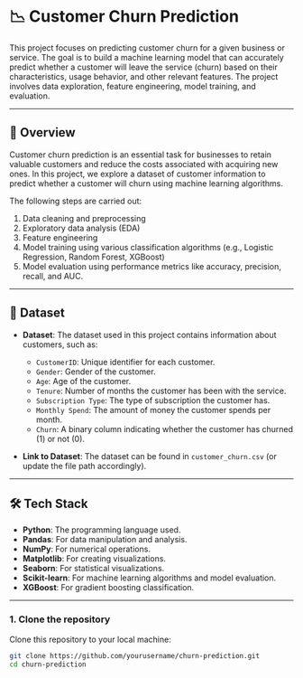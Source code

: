 # 📉 Customer Churn Prediction

This project focuses on predicting customer churn for a given business or service. The goal is to build a machine learning model that can accurately predict whether a customer will leave the service (churn) based on their characteristics, usage behavior, and other relevant features. The project involves data exploration, feature engineering, model training, and evaluation.

---



## 🎯 Overview

Customer churn prediction is an essential task for businesses to retain valuable customers and reduce the costs associated with acquiring new ones. In this project, we explore a dataset of customer information to predict whether a customer will churn using machine learning algorithms.

The following steps are carried out:
1. Data cleaning and preprocessing
2. Exploratory data analysis (EDA)
3. Feature engineering
4. Model training using various classification algorithms (e.g., Logistic Regression, Random Forest, XGBoost)
5. Model evaluation using performance metrics like accuracy, precision, recall, and AUC.

---

## 📂 Dataset

- **Dataset**: The dataset used in this project contains information about customers, such as:
  - `CustomerID`: Unique identifier for each customer.
  - `Gender`: Gender of the customer.
  - `Age`: Age of the customer.
  - `Tenure`: Number of months the customer has been with the service.
  - `Subscription Type`: The type of subscription the customer has.
  - `Monthly Spend`: The amount of money the customer spends per month.
  - `Churn`: A binary column indicating whether the customer has churned (1) or not (0).

- **Link to Dataset**: The dataset can be found in `customer_churn.csv` (or update the file path accordingly).

---

## 🛠 Tech Stack

- **Python**: The programming language used.
- **Pandas**: For data manipulation and analysis.
- **NumPy**: For numerical operations.
- **Matplotlib**: For creating visualizations.
- **Seaborn**: For statistical visualizations.
- **Scikit-learn**: For machine learning algorithms and model evaluation.
- **XGBoost**: For gradient boosting classification.

---



### 1. Clone the repository
Clone this repository to your local machine:
```bash
git clone https://github.com/yourusername/churn-prediction.git
cd churn-prediction

